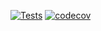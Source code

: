 [![Tests](https://github.com/carterax/crowdship/actions/workflows/contract-test.yml/badge.svg)](https://github.com/carterax/crowdship/actions/workflows/contract-test.yml) [![codecov](https://codecov.io/gh/carterax/crowdship/branch/main/graph/badge.svg?token=9NQURT1YJD)](https://codecov.io/gh/carterax/crowdship)
